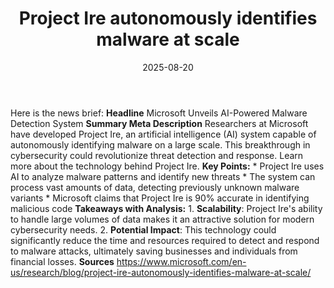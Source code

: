 ﻿---
title: Project Ire autonomously identifies malware at scale
date: '2025-08-20'
category: Markets
summary: ''
slug: project ire autonomously identifies malware at scale
source_urls:
- https://www.microsoft.com/en-us/research/blog/project-ire-autonomously-identifies-malware-at-scale/
seo:
  title: Project Ire autonomously identifies malware at scale | Hash n Hedge
  description: ''
  keywords:
  - news
  - markets
  - brief
---

Here is the news brief:  **Headline** Microsoft Unveils AI-Powered Malware Detection System  **Summary Meta Description** Researchers at Microsoft have developed Project Ire, an artificial intelligence (AI) system capable of autonomously identifying malware on a large scale. This breakthrough in cybersecurity could revolutionize threat detection and response. Learn more about the technology behind Project Ire.  **Key Points:**  * Project Ire uses AI to analyze malware patterns and identify new threats * The system can process vast amounts of data, detecting previously unknown malware variants * Microsoft claims that Project Ire is 90% accurate in identifying malicious code  **Takeaways with Analysis:**  1. **Scalability**: Project Ire's ability to handle large volumes of data makes it an attractive solution for modern cybersecurity needs. 2. **Potential Impact**: This technology could significantly reduce the time and resources required to detect and respond to malware attacks, ultimately saving businesses and individuals from financial losses.  **Sources** https://www.microsoft.com/en-us/research/blog/project-ire-autonomously-identifies-malware-at-scale/ 
